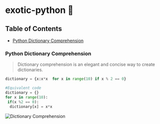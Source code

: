 # exotic-python :black_heart:

## Table of Contents

- [Python Dictionary Comprehension](#python--dictionary--comprehension)



### Python Dictionary Comprehension 
> Dictionary comprehension is an elegant and concise way to create dictionaries.
```python
dictionary = {x:x*x  for x in range(10) if x % 2 == 0}

#Equivalent code 
dictionary = {}
for x in range(10):
 if(x %2 == 0):
  dictionary[x] = x*x
```


![Dictionary Comprehension](https://user-images.githubusercontent.com/20127375/81503402-559bfa00-92db-11ea-911f-fb4347bcc53b.png)
